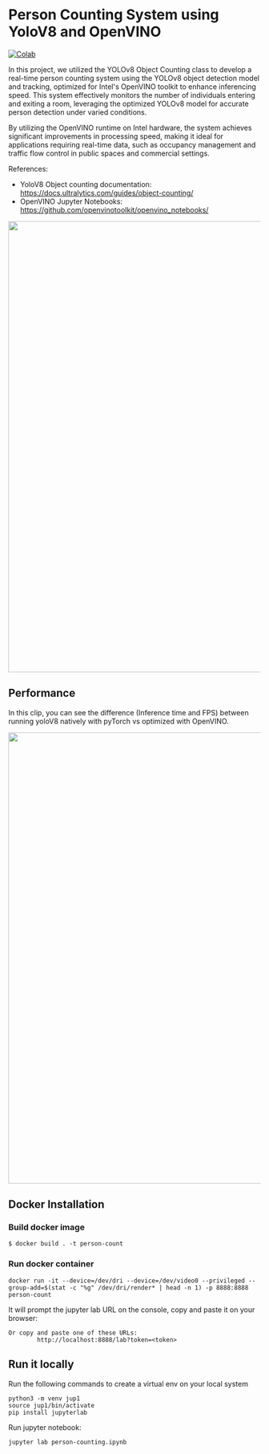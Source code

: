 # Person Counting System using YoloV8 and OpenVINO

[![Colab](https://colab.research.google.com/assets/colab-badge.svg)](https://colab.research.google.com/github/openvinotoolkit/openvino_notebooks/blob/latest/notebooks/person-counting-webcam/person-counting.ipynb)

In this project, we utilized the YOLOv8 Object Counting class to develop a real-time person counting system using the YOLOv8 object detection model and tracking, optimized for Intel's OpenVINO toolkit to enhance inferencing speed. This system effectively monitors the number of individuals entering and exiting a room, leveraging the optimized YOLOv8 model for accurate person detection under varied conditions.

By utilizing the OpenVINO runtime on Intel hardware, the system achieves significant improvements in processing speed, making it ideal for applications requiring real-time data, such as occupancy management and traffic flow control in public spaces and commercial settings.

References:

- YoloV8 Object counting documentation: <a href="https://docs.ultralytics.com/guides/object-counting/" target="_blank">https://docs.ultralytics.com/guides/object-counting/</a>
- OpenVINO Jupyter Notebooks: <a href="https://github.com/openvinotoolkit/openvino_notebooks/" target="_blank">https://github.com/openvinotoolkit/openvino_notebooks/</a>

<div align="center"><img src="person-count.gif" width=900/></div>


## Performance

In this clip, you can see the difference (Inference time and FPS) between running yoloV8 natively with pyTorch vs optimized with OpenVINO.

<div align="center"><img src="https://github.com/antoniomtz/people-counting-yolov8-openvino/raw/main/optimized.gif" width=900/></div>

## Docker Installation

### Build docker image

```
$ docker build . -t person-count
```

### Run docker container

```
docker run -it --device=/dev/dri --device=/dev/video0 --privileged --group-add=$(stat -c "%g" /dev/dri/render* | head -n 1) -p 8888:8888 person-count
```

It will prompt the jupyter lab URL on the console, copy and paste it on your browser:

```
Or copy and paste one of these URLs:
        http://localhost:8888/lab?token=<token>
```

## Run it locally

Run the following commands to create a virtual env on your local system

```
python3 -m venv jup1
source jup1/bin/activate
pip install jupyterlab
```

Run jupyter notebook:

```
jupyter lab person-counting.ipynb
```